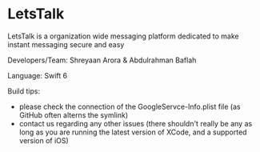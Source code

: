 # LetsTalk
LetsTalk is a organization wide messaging platform dedicated to make instant messaging secure and easy

Developers/Team:
Shreyaan Arora
&
Abdulrahman Baflah

Language: Swift 6

Build tips:
- please check the connection of the GoogleServce-Info.plist file (as GitHub often alterns the symlink)
- contact us regarding any other issues (there shouldn't really be any as long as you are running the latest version of XCode, and a supported version of iOS)
